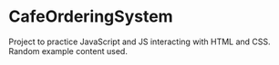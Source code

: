 # CafeOrderingSystem

Project to practice JavaScript and JS interacting with HTML and CSS. Random example content used.
